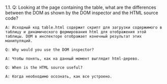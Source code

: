 1.1.
	Q: Looking at the page containing the table, what are the differences between the DOM as shown by the DOM inspector and the HTML source code?

	A: Исходный код table.html содержит скрипт для загрузки содержимого в таблицу и динамического формирования html для отображения этой таблицы. DOM в инспекторе отображает конечный результат этих манипуляций.

	Q: Why would you use the DOM inspector? 

	A: Чтобы понять, как на данный момент выглядит html-дерево. 
 		
	Q: When is the HTML source useful?

	A: Когда необходимо осознать, как все устроено.
